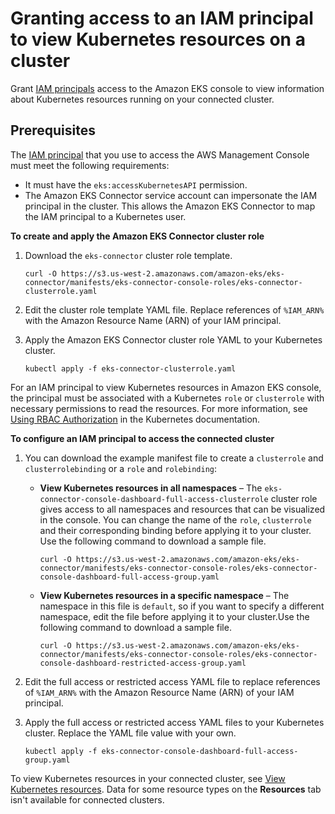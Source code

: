 # Granting access to an IAM principal to view Kubernetes resources on a cluster<a name="connector-grant-access"></a>

Grant [IAM principals](https://docs.aws.amazon.com/IAM/latest/UserGuide/id_roles_terms-and-concepts.html) access to the Amazon EKS console to view information about Kubernetes resources running on your connected cluster\.

## Prerequisites<a name="connector-grant-access-prereqs"></a>

The [IAM principal](https://docs.aws.amazon.com/IAM/latest/UserGuide/id_roles_terms-and-concepts.html) that you use to access the AWS Management Console must meet the following requirements:
+ It must have the `eks:accessKubernetesAPI` permission\.
+ The Amazon EKS Connector service account can impersonate the IAM principal in the cluster\. This allows the Amazon EKS Connector to map the IAM principal to a Kubernetes user\.

**To create and apply the Amazon EKS Connector cluster role**

1. Download the `eks-connector` cluster role template\.

   ```
   curl -O https://s3.us-west-2.amazonaws.com/amazon-eks/eks-connector/manifests/eks-connector-console-roles/eks-connector-clusterrole.yaml
   ```

1. Edit the cluster role template YAML file\. Replace references of `%IAM_ARN%` with the Amazon Resource Name \(ARN\) of your IAM principal\.

1. Apply the Amazon EKS Connector cluster role YAML to your Kubernetes cluster\.

   ```
   kubectl apply -f eks-connector-clusterrole.yaml
   ```

For an IAM principal to view Kubernetes resources in Amazon EKS console, the principal must be associated with a Kubernetes `role` or `clusterrole` with necessary permissions to read the resources\. For more information, see [Using RBAC Authorization](https://kubernetes.io/docs/reference/access-authn-authz/rbac/) in the Kubernetes documentation\.

**To configure an IAM principal to access the connected cluster**

1. You can download the example manifest file to create a `clusterrole` and `clusterrolebinding` or a `role` and `rolebinding`:
   + **View Kubernetes resources in all namespaces** – The `eks-connector-console-dashboard-full-access-clusterrole` cluster role gives access to all namespaces and resources that can be visualized in the console\. You can change the name of the `role`, `clusterrole` and their corresponding binding before applying it to your cluster\. Use the following command to download a sample file\.

     ```
     curl -O https://s3.us-west-2.amazonaws.com/amazon-eks/eks-connector/manifests/eks-connector-console-roles/eks-connector-console-dashboard-full-access-group.yaml
     ```
   + **View Kubernetes resources in a specific namespace** – The namespace in this file is `default`, so if you want to specify a different namespace, edit the file before applying it to your cluster\.Use the following command to download a sample file\.

     ```
     curl -O https://s3.us-west-2.amazonaws.com/amazon-eks/eks-connector/manifests/eks-connector-console-roles/eks-connector-console-dashboard-restricted-access-group.yaml
     ```

1. Edit the full access or restricted access YAML file to replace references of `%IAM_ARN%` with the Amazon Resource Name \(ARN\) of your IAM principal\.

1. Apply the full access or restricted access YAML files to your Kubernetes cluster\. Replace the YAML file value with your own\.

   ```
   kubectl apply -f eks-connector-console-dashboard-full-access-group.yaml
   ```

To view Kubernetes resources in your connected cluster, see [View Kubernetes resources](view-kubernetes-resources.md)\. Data for some resource types on the **Resources** tab isn't available for connected clusters\.
